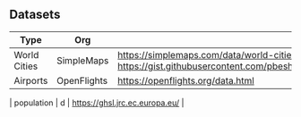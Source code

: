 

## Datasets
| Type         | Org     |  Link  |
|--------------|-----------|------------|
| World Cities | SimpleMaps |     https://simplemaps.com/data/world-cities or https://gist.githubusercontent.com/pbeshai/66f1a837ec33f787dace43e1b5039e31/raw/6f44429557160f11859dbda9c617748a8f5405bd/sampled_cities_data.csv   |
| Airports | OpenFlights | https://openflights.org/data.html |

| population | d | https://ghsl.jrc.ec.europa.eu/ |